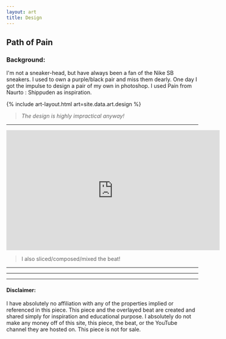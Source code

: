```yaml
---
layout: art
title: Design
---
```



<div class=center><h2>Path of Pain</h2>


<h3>Background:</h3>
<p>I'm not a sneaker-head, but have always been a fan of the Nike SB sneakers. I used to own a purple/black pair and miss them dearly. One day I got the impulse to design a pair of my own in photoshop. I used Pain from Naurto : Shippuden as inspiration.</p>
{% include art-layout.html art=site.data.art.design %}
<div class=center><blockquote><i>The design is highly impractical anyway!</i></blockquote>
<hr>


<div class=center><div class="yt-video"><iframe width="560" height="315"
src="https://www.youtube.com/embed/qi5a2OYzMaU?rel=0&amp;controls=1&amp;showinfo=0&amp;modestbranding=1"
title="YouTube video player" frameborder="0"
allow="accelerometer; autoplay; clipboard-write; encrypted-media; gyroscope; picture-in-picture"
allowfullscreen></iframe></div>
<div class=center><blockquote>I also sliced/composed/mixed the beat!</blockquote>









<hr>
<hr>
<hr>
<h4><b>Disclaimer:</b></h4>
<p>I have absolutely no affiliation with any of the properties implied or referenced in this piece. This piece and the overlayed beat are created and shared simply for inspiration and educational purpose. I absolutely do not make any money off of this site, this piece, the beat, or the YouTube channel they are hosted on. This piece is not for sale.</p>